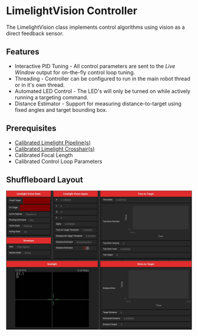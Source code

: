 # LimelightVision Controller

The LimelightVision class implements control algorithms using vision as a direct feedback sensor.

## Features

* Interactive PID Tuning - All control parameters are sent to the *Live Window* output for on-the-fly control loop
                           tuning.
* Threading - Controller can be configured to run in the main robot thread or in it's own thread.
* Automated LED Control - The LED's will only be turned on while actively running a targeting command.
* Distance Estimator - Support for measuring distance-to-target using fixed angles and target bounding box.

## Prerequisites

* [Calibrated Limelight Pipeline(s)](https://docs.limelightvision.io/en/latest/vision_pipeline_tuning.html)<br>
* [Calibrated Limelight Crosshair(s)](https://docs.limelightvision.io/en/latest/crosshair_calibration.html)<br>
* Calibrated Focal Length
* Calibrated Control Loop Parameters

## Shuffleboard Layout

![Shuffleboard LiveWindow Layout](https://github.com/ejmccalla/Charleston-2020/blob/master/images/On-the-Fly_Shuffleboard.jpg)